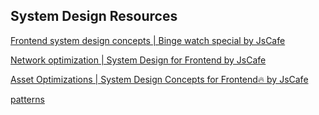 ## System Design Resources

[Frontend system design concepts | Binge watch special by JsCafe](https://www.youtube.com/watch?v=fRgAI3FiYHc&list=PLe3J6mZBq1xVDr297Yg0p1SHbdj_Oceld&pp=iAQB)

[Network optimization | System Design for Frontend by JsCafe](https://www.youtube.com/playlist?list=PLe3J6mZBq1xV-TDUJoV9V6rvBtKW95OD0)

[Asset Optimizations | System Design Concepts for Frontend🔥 by JsCafe](https://www.youtube.com/playlist?list=PLe3J6mZBq1xVg_7f-LdzSq7Mpvp-lA39_)

[patterns](https://www.patterns.dev/)

